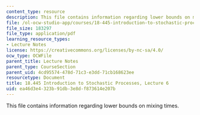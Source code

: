```yaml
---
content_type: resource
description: This file contains information regarding lower bounds on mixing times.
file: /ol-ocw-studio-app/courses/18-445-introduction-to-stochastic-processes-spring-2015/ea46d3e4323b91db3e8df873614e207b_MIT18_445S15_lecture6.pdf
file_size: 183297
file_type: application/pdf
learning_resource_types:
- Lecture Notes
license: https://creativecommons.org/licenses/by-nc-sa/4.0/
ocw_type: OCWFile
parent_title: Lecture Notes
parent_type: CourseSection
parent_uid: 4cd95574-478d-71c3-e3dd-71cb168623ee
resourcetype: Document
title: 18.445 Introduction to Stochastic Processes, Lecture 6
uid: ea46d3e4-323b-91db-3e8d-f873614e207b
---
```

This file contains information regarding lower bounds on mixing times.